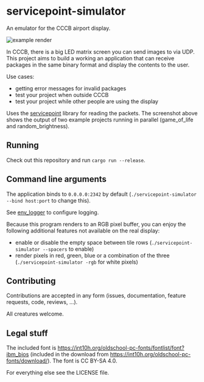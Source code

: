 # servicepoint-simulator

An emulator for the CCCB airport display. 

![example render](example_render.png)

In CCCB, there is a big LED matrix screen you can send images to via UDP. 
This project aims to build a working an application that can receive packages in the same binary format and display the contents to the user.

Use cases:
- getting error messages for invalid packages
- test your project when outside CCCB
- test your project while other people are using the display

Uses the [servicepoint](https://github.com/cccb/servicepoint) library for reading the packets.
The screenshot above shows the output of two example projects running in parallel (game_of_life and random_brightness).

## Running

Check out this repository and run `cargo run --release`.

## Command line arguments

The application binds to `0.0.0.0:2342` by default (`./servicepoint-simulator --bind host:port` to change this).

See [env_logger](https://docs.rs/env_logger/latest/env_logger/) to configure logging.

Because this program renders to an RGB pixel buffer, you can enjoy the following additional features not available on the real display:

- enable or disable the empty space between tile rows (`./servicepoint-simulator --spacers` to enable)
- render pixels in red, green, blue or a combination of the three (`./servicepoint-simulator -rgb` for white pixels)

## Contributing

Contributions are accepted in any form (issues, documentation, feature requests, code, reviews, ...).

All creatures welcome.

## Legal stuff

The included font is https://int10h.org/oldschool-pc-fonts/fontlist/font?ibm_bios (included in the download from https://int10h.org/oldschool-pc-fonts/download/). The font is CC BY-SA 4.0.

For everything else see the LICENSE file.
